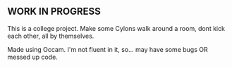## WORK IN PROGRESS

This is a college project. Make some Cylons walk around a room, dont kick each other, all by themselves.

Made using Occam. I'm not fluent in it, so... may have some bugs OR messed up code.
